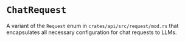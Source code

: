 # `ChatRequest`

A variant of the `Request` enum in `crates/api/src/request/mod.rs` that encapsulates all necessary configuration for chat requests to LLMs.